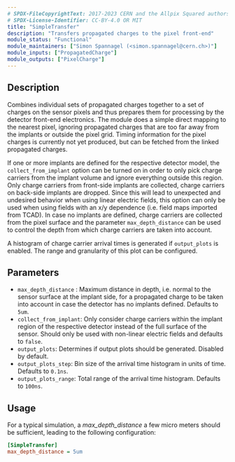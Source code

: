 ```yaml
---
# SPDX-FileCopyrightText: 2017-2023 CERN and the Allpix Squared authors
# SPDX-License-Identifier: CC-BY-4.0 OR MIT
title: "SimpleTransfer"
description: "Transfers propagated charges to the pixel front-end"
module_status: "Functional"
module_maintainers: ["Simon Spannagel (<simon.spannagel@cern.ch>)"]
module_inputs: ["PropagatedCharge"]
module_outputs: ["PixelCharge"]
---
```


## Description
Combines individual sets of propagated charges together to a set of charges on the sensor pixels and thus prepares them for processing by the detector front-end electronics. The module does a simple direct mapping to the nearest pixel, ignoring propagated charges that are too far away from the implants or outside the pixel grid. Timing information for the pixel charges is currently not yet produced, but can be fetched from the linked propagated charges.

If one or more implants are defined for the respective detector model, the `collect_from_implant` option can be turned on in order to only pick charge carriers from the implant volume and ignore everything outside this region.
Only charge carriers from front-side implants are collected, charge carriers on back-side implants are dropped.
Since this will lead to unexpected and undesired behavior when using linear electric fields, this option can only be used when using fields with an x/y dependence (i.e. field maps imported from TCAD).
In case no implants are defined, charge carriers are collected from the pixel surface and the parameter `max_depth_distance` can be used to control the depth from which charge carriers are taken into account.

A histogram of charge carrier arrival times is generated if `output_plots` is enabled. The range and granularity of this plot can be configured.

## Parameters
* `max_depth_distance` : Maximum distance in depth, i.e. normal to the sensor surface at the implant side, for a propagated charge to be taken into account in case the detector has no implants defined. Defaults to `5um`.
* `collect_from_implant`: Only consider charge carriers within the implant region of the respective detector instead of the full surface of the sensor. Should only be used with non-linear electric fields and defaults to `false`.
* `output_plots`: Determines if output plots should be generated. Disabled by default.
* `output_plots_step`: Bin size of the arrival time histogram in units of time. Defaults to `0.1ns`.
* `output_plots_range`: Total range of the arrival time histogram. Defaults to `100ns`.

## Usage
For a typical simulation, a *max_depth_distance* a few micro meters should be sufficient, leading to the following configuration:

```ini
[SimpleTransfer]
max_depth_distance = 5um
```
